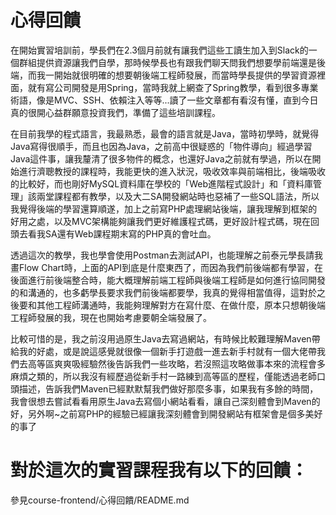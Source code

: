 # 心得回饋
在開始實習培訓前，學長們在2.3個月前就有讓我們這些工讀生加入到Slack的一個群組提供資源讓我們自學，那時候學長也有跟我們聊天問我們想要學前端還是後端，而我一開始就很明確的想要朝後端工程師發展，而當時學長提供的學習資源裡面，就有寫公司開發是用Spring，當時我就上網查了Spring教學，看到很多專業術語，像是MVC、SSH、依賴注入等等...讀了一些文章都有看沒有懂，直到今日真的很開心益群願意投資我們，準備了這些培訓課程。

在目前我學的程式語言，我最熟悉，最會的語言就是Java，當時初學時，就覺得Java寫得很順手，而且也因為Java，之前高中很疑惑的「物件導向」經過學習Java這件事，讓我釐清了很多物件的概念，也還好Java之前就有學過，所以在開始進行濟聰教授的課程時，我能更快的進入狀況，吸收效率與前端相比，後端吸收的比較好，而也剛好MySQL資料庫在學校的「Web進階程式設計」和「資料庫管理」該兩堂課程都有教學，以及大二SA開發網站時也惡補了一些SQL語法，所以我覺得後端的學習還算順遂，加上之前寫PHP處理網站後端，讓我理解到框架的好用之處，以及MVC架構能夠讓我們更好維護程式碼，更好設計程式碼，現在回頭去看我SA還有Web課程期末寫的PHP真的會吐血。

透過這次的教學，我也學會使用Postman去測試API，也能理解之前泰元學長請我畫Flow Chart時，上面的API到底是什麼東西了，而因為我們前後端都有學習，在後面進行前後端整合時，能大概理解前端工程師與後端工程師是如何進行協同開發的和溝通的，也多虧學長要求我們前後端都要學，我真的覺得相當值得，這對於之後要和其他工程師溝通時，我能夠理解對方在寫什麼、在做什麼，原本只想朝後端工程師發展的我，現在也開始考慮要朝全端發展了。

比較可惜的是，我之前沒用過原生Java去寫過網站，有時候比較難理解Maven帶給我的好處，或是說這感覺就很像一個新手打遊戲一進去新手村就有一個大佬帶我們去高等區爽爽吸經驗然後告訴我們一些攻略，若沒照這攻略做事本來的流程會多麻煩之類的，所以我沒有經歷過從新手村一路練到高等區的歷程，僅能透過老師口頭描述，告訴我們Maven已經默默幫我們做好那麼多事，如果我有多餘的時間，我會很想去嘗試看看用原生Java去寫個小網站看看，讓自己深刻體會到Maven的好，另外啊~之前寫PHP的經驗已經讓我深刻體會到開發網站有框架會是個多美好的事了

# 對於這次的實習課程我有以下的回饋：
參見course-frontend/心得回饋/README.md